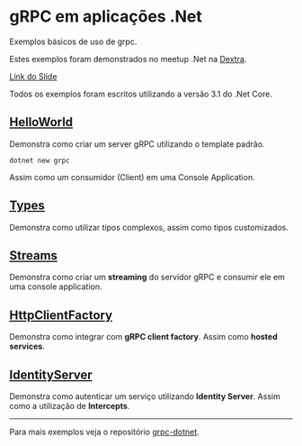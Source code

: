 # gRPC em aplicações .Net

Exemplos básicos de uso de grpc.

Estes exemplos foram demonstrados no meetup .Net na [Dextra].

[Dextra]: https://dextra.com.br

[Link do Slide](https://www.linkfuturodoslide.com)

Todos os exemplos foram escritos utilizando a versão 3.1 do .Net Core.

## [HelloWorld](./HelloWorld)

Demonstra como criar um server gRPC utilizando o template padrão.
```
dotnet new grpc
```
Assim como um consumidor (Client) em uma Console Application.

## [Types](./Types)

Demonstra como utilizar tipos complexos, assim como tipos customizados.

## [Streams](./Streams)

Demonstra como criar um **streaming** do servidor gRPC e consumir ele em uma console application.

## [HttpClientFactory](./HttpClientFactory)

Demonstra como integrar com **gRPC client factory**. Assim como **hosted services**.


## [IdentityServer](./IdentityServer)

Demonstra como autenticar um serviço utilizando **Identity Server**. Assim como a utilização de  **Intercepts**.


---

Para mais exemplos veja o repositório [grpc-dotnet].

[grpc-dotnet]: https://github.com/grpc/grpc-dotnet/tree/master/examples 